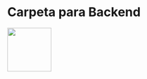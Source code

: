 <h1>Carpeta para Backend </h1>
<img src="https://github.com/user-attachments/assets/fdc3a017-74dd-407b-9c58-a86863ed66cb" width="100px">
